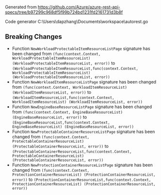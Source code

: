 
Generated from https://github.com/Azure/azure-rest-api-specs/tree/b97299c968df5f99b724bd1231fd2161731d3b8f

Code generator C:\Users\dapzhang\Documents\workspace\autorest.go

## Breaking Changes

- Function `NewWorkloadProtectableItemResourceListPage` signature has been changed from `(func(context.Context, WorkloadProtectableItemResourceList) (WorkloadProtectableItemResourceList, error))` to `(WorkloadProtectableItemResourceList,func(context.Context, WorkloadProtectableItemResourceList) (WorkloadProtectableItemResourceList, error))`
- Function `NewWorkloadItemResourceListPage` signature has been changed from `(func(context.Context, WorkloadItemResourceList) (WorkloadItemResourceList, error))` to `(WorkloadItemResourceList,func(context.Context, WorkloadItemResourceList) (WorkloadItemResourceList, error))`
- Function `NewEngineBaseResourceListPage` signature has been changed from `(func(context.Context, EngineBaseResourceList) (EngineBaseResourceList, error))` to `(EngineBaseResourceList,func(context.Context, EngineBaseResourceList) (EngineBaseResourceList, error))`
- Function `NewProtectableContainerResourceListPage` signature has been changed from `(func(context.Context, ProtectableContainerResourceList) (ProtectableContainerResourceList, error))` to `(ProtectableContainerResourceList,func(context.Context, ProtectableContainerResourceList) (ProtectableContainerResourceList, error))`
- Function `NewProtectionContainerResourceListPage` signature has been changed from `(func(context.Context, ProtectionContainerResourceList) (ProtectionContainerResourceList, error))` to `(ProtectionContainerResourceList,func(context.Context, ProtectionContainerResourceList) (ProtectionContainerResourceList, error))`

